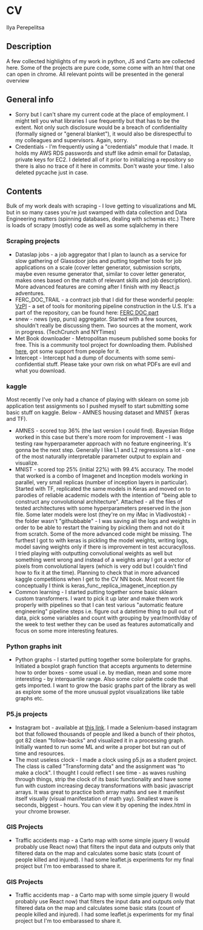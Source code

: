 # CV
Ilya Perepelitsa


## Description

A few collected highlights of my work in python, JS and Carto are collected
here.
Some of the projects are pure code, some come with an html that one can open in
chrome. All relevant points will be presented in the general overview

## General info

* Sorry but I can't share my current code at the place of employment. I might
tell you what libraries I use frequently but that has to be the extent. Not only
such disclosure would be a breach of confidentiality (formally signed or
"general blanket"), it would also be disrespectful to my colleagues and
supervisors. Again, sorry.
* Credentials - I'm frequently using a "credentials" module that I made. It
holds my AWS RDS passwords and stuff like admin email for Dataslap, private keys
for EC2. I deleted all of it prior to initializing a repository so there is also
no trace of it here in commits. Don't waste your time. I also deleted pycache
just in case.


## Contents
Bulk of my work deals with scraping - I love getting to visualizations and ML
but in so many cases you're just swamped with data collection and Data
Engineering matters (spinning databases, dealing with schemas etc.)
There is loads of scrapy (mostly) code as well as some sqlalchemy in there
### Scraping projects
* Dataslap jobs - a job aggregator that I plan to launch as a service for slow
gathering of Glassdoor jobs and putting together tools for job applications on a
scale (cover letter generator, submission scripts, maybe even resume generator
that, similar to cover letter generator, makes ones based on the match of
relevant skills and job description). More advanced features are coming after I
finish with my React.js adventures.
* FERC_DOC_TRAIL - a contract job that I did for these wonderful people:
[VzPI](https://github.com/VzPI) - a set of tools for monitoring pipeline
construction in the U.S. It's a part of the repository, can be found here:
[FERC DOC part](https://github.com/VzPI/FERC_DOC_TRAIL)
* snew - news (yep, puns) aggregator. Started with a few sources, shouldn't
really be discussing them. Two sources at the moment, work in progress.
(TechCrunch and NYTimes)
* Met Book downloader - Metropolitan museum published some books for free. This
is a community tool project for downloading them. Published
[here](https://github.com/ilyaperepelitsa/met_book_downloader), got some support
from people for it.
* Intercept - Intercept had a dump of documents with some semi-confidential
stuff. Please take your own risk on what PDFs are evil and what you download.

### kaggle
Most recently I've only had a chance of playing with sklearn on some job
application test assignments so I pushed myself to start submitting some basic
stuff on kaggle. Below - AMNES housing dataset and MNIST (keras and TF).
* AMNES - scored top 36% (the last version I could find). Bayesian Ridge worked
in this case but there's more room for improvement - I was testing raw
hyperparameter approach with no feature engineering. It's gonna be the next
step. Generally I like L1 and L2 regressions a lot - one of the most naturally
interpretable parameter output to explain and visualize.
* MNIST - scored top 25% (initial 22%) with 99.4% accuracy. The model that
worked is a combo of Imagenet and Inception models working in parallel, very
small replicas (number of inception layers in particular). Started with TF,
replicated the same models in Keras and moved on to parodies of reliable
academic models with the intention of "being able to construct any convolutional
architecture". Attached - all the files of tested architectures with some
hyperparameters preserved in the json file. Some later models were lost (they're
on my iMac in Vladivostok) - the folder wasn't "githubbable" - I was saving all
the logs and weights in order to be able to restart the training by pickling
them and not do it from scratch.
Some of the more advanced code might be missing. The furthest I got to with
keras is pickling the model weights, writing logs, model saving weights only if
there is improvement in test accuracy/loss. I tried playing with outputting
convolutional weights as well but something went wrong and instead of a weights
array I got a vector of pixels from convolutional layers (which is very odd but
I couldn't find how to fix it at the time). Planning to check that in more
advanced kaggle competitions when I get to the CV NN book. Most recent file
conceptually I think is keras_func_replica_imagenet_inception.py
* Common learning - I started putting together some basic sklearn custom
transformers. I want to pick it up later and make them work properly with
pipelines so that I can test various "automatic feature engineering" pipeline
steps i.e. figure out a datetime thing to pull out of data, pick some variables
and count with grouping by year/month/day of the week to test wether they can be
used as features automatically and focus on some more interesting features.


### Python graphs init
* Python graphs - I started putting together some boilerplate for graphs.
Initiated a boxplot graph function that accepts arguments to determine how to
order boxes - some usual i.e. by median, mean and some more interesting - by
interquartile range. Also some color palette code that gets imported. I want to
grow the basic graphs part of the library as well as explore some of the more
unusual pyplot visualizations like table graphs etc.


### P5.js projects
* Instagram bot - available at [this
link](https://ilyaperepelitsa.github.io/graph/). I made a Selenium-based
instagram bot that followed thousands of people and liked a bunch of their
photos, got 82 clean "follow-backs" and visualized it in a processing graph.
Initially wanted to run some ML and write a proper bot but ran out of time and
resources.
* The most useless clock - I made a clock using p5.js as a student project. The
class is called "Transforming data" and the assignment was "to make a clock". I
thought I could reflect I see time - as waves rushing through things, strip the
clock of its basic functionality and have some fun with custom increasing decay
transformations with basic javascript arrays. It was great to practice both
array maths and see it manifest itself visually (visual manifestation of math
yay). Smallest wave is seconds, biggest - hours. You can view it by opening the
index.html in your chrome browser.


### GIS Projects
* Traffic accidents map - a Carto map with some simple jquery (I would probably
use React now) that filters the input data and outputs only that filtered data
on the map and calculates some basic stats (count of people killed and injured).
I had some leaflet.js experiments for my final project but I'm too embarassed to
share it.


### GIS Projects
* Traffic accidents map - a Carto map with some simple jquery (I would probably
use React now) that filters the input data and outputs only that filtered data
on the map and calculates some basic stats (count of people killed and injured).
I had some leaflet.js experiments for my final project but I'm too embarassed to
share it.
